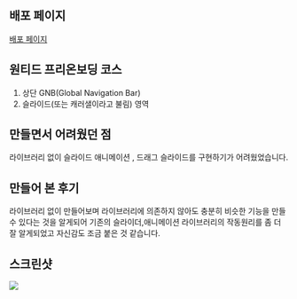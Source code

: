 ## 배포 페이지

<a target="_blank" href="https://fervent-hugle-5ea8ae.netlify.app/">배포 페이지</a>


## 원티드 프리온보딩 코스

1. 상단 GNB(Global Navigation Bar)
2. 슬라이드(또는 캐러샐이라고 불림) 영역
   

## 만들면서 어려웠던 점

라이브러리 없이 슬라이드 애니메이션 , 드래그 슬라이드를 구현하기가 어려웠었습니다.


## 만들어 본 후기

라이브러리 없이 만들어보며 라이브러리에 의존하지 않아도 충분히 비슷한 기능을 만들 수 있다는 것을 알게되어 기존의 슬라이더,애니메이션 라이브러리의 작동원리를 좀 더 잘 알게되었고 자신감도 조금 붙은 것 같습니다.


## 스크린샷

<img src="https://user-images.githubusercontent.com/80146176/150075134-c115ffa9-2528-4a06-afe7-c6420f0b1b4c.png" width="auto" />
